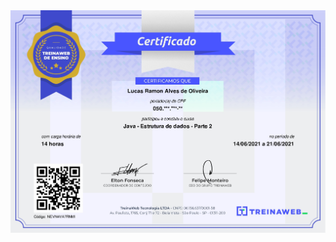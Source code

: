 <img src="https://raw.githubusercontent.com/lramon2001/lramon2001.github.io/master/docs/media/java-eda2_page-0001.jpg"/>

